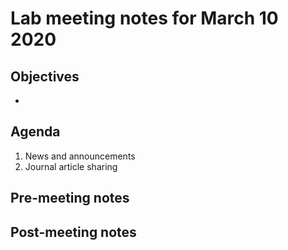 # Lab meeting notes for March 10 2020

## Objectives
- 

## Agenda
1. News and announcements
2. Journal article sharing

## Pre-meeting notes


## Post-meeting notes